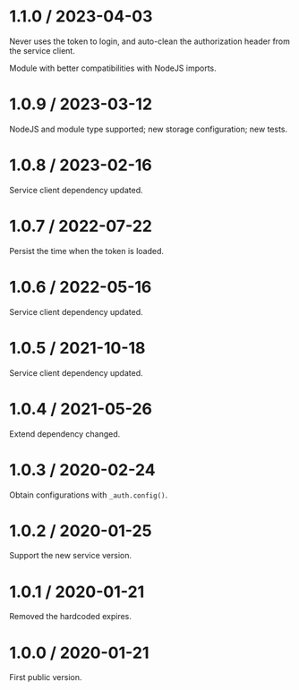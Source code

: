 # 1.1.0 / 2023-04-03

Never uses the token to login, and auto-clean the authorization header from the service client.

Module with better compatibilities with NodeJS imports.

# 1.0.9 / 2023-03-12

NodeJS and module type supported; new storage configuration; new tests.

# 1.0.8 / 2023-02-16

Service client dependency updated.

# 1.0.7 / 2022-07-22

Persist the time when the token is loaded.

# 1.0.6 / 2022-05-16

Service client dependency updated.

# 1.0.5 / 2021-10-18

Service client dependency updated.

# 1.0.4 / 2021-05-26

Extend dependency changed.

# 1.0.3 / 2020-02-24

Obtain configurations with `_auth.config()`.

# 1.0.2 / 2020-01-25

Support the new service version.

# 1.0.1 / 2020-01-21

Removed the hardcoded expires.

# 1.0.0 / 2020-01-21

First public version.

